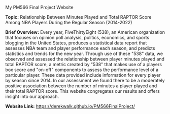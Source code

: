 My PM566 Final Project Website

**Topic:** Relationship Between Minutes Played and Total RAPTOR Score Among NBA Players During the Regular Season (2014-2022)

**Brief Overview:** Every year, FiveThirtyEight (538), an American organization that focuses on opinion poll analysis, politics, economics, and sports blogging in the United States, produces a statistical data report that assesses NBA team and player performance each season, and predicts statistics and trends for the new year. Through use of these "538" data, we observed and assessed the relationship between player minutes played and total RAPTOR score, a metric created by "538" that makes use of a players box score and "on-off" components to assess the performance level of a particular player. These data provided include information for every player by season since 2014. In our assessment we found there to be a moderately positive association between the number of minutes a player played and their total RAPTOR score. This website congregates our results and offers insight into our approach.  


**Website Link:** https://derekwalk.github.io/PM566FinalProject/
